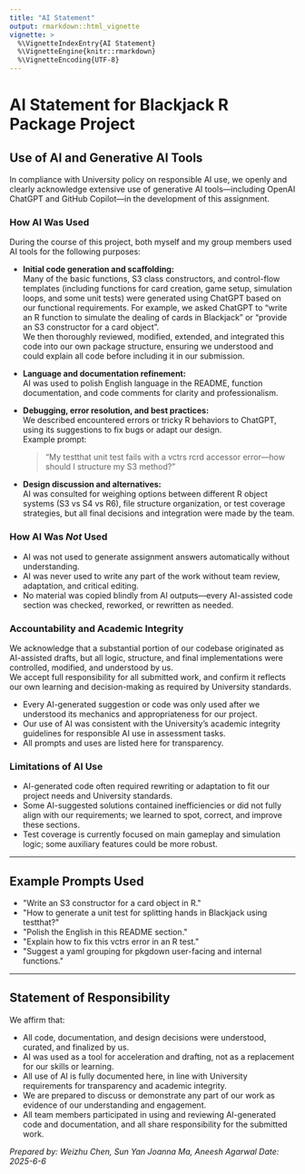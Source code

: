 ```yaml
---
title: "AI Statement"
output: rmarkdown::html_vignette
vignette: >
  %\VignetteIndexEntry{AI Statement}
  %\VignetteEngine{knitr::rmarkdown}
  %\VignetteEncoding{UTF-8}
---
```


# AI Statement for Blackjack R Package Project

## Use of AI and Generative AI Tools

In compliance with University policy on responsible AI use, we openly and clearly acknowledge extensive use of generative AI tools—including OpenAI ChatGPT and GitHub Copilot—in the development of this assignment.

### How AI Was Used

During the course of this project, both myself and my group members used AI tools for the following purposes:

- **Initial code generation and scaffolding:**  
  Many of the basic functions, S3 class constructors, and control-flow templates (including functions for card creation, game setup, simulation loops, and some unit tests) were generated using ChatGPT based on our functional requirements. For example, we asked ChatGPT to “write an R function to simulate the dealing of cards in Blackjack” or “provide an S3 constructor for a card object”.  
  We then thoroughly reviewed, modified, extended, and integrated this code into our own package structure, ensuring we understood and could explain all code before including it in our submission.

- **Language and documentation refinement:**  
  AI was used to polish English language in the README, function documentation, and code comments for clarity and professionalism.

- **Debugging, error resolution, and best practices:**  
  We described encountered errors or tricky R behaviors to ChatGPT, using its suggestions to fix bugs or adapt our design.  
  Example prompt:  
  > “My testthat unit test fails with a vctrs rcrd accessor error—how should I structure my S3 method?”

- **Design discussion and alternatives:**  
  AI was consulted for weighing options between different R object systems (S3 vs S4 vs R6), file structure organization, or test coverage strategies, but all final decisions and integration were made by the team.

### How AI Was *Not* Used

- AI was not used to generate assignment answers automatically without understanding.
- AI was never used to write any part of the work without team review, adaptation, and critical editing.
- No material was copied blindly from AI outputs—every AI-assisted code section was checked, reworked, or rewritten as needed.

### Accountability and Academic Integrity

We acknowledge that a substantial portion of our codebase originated as AI-assisted drafts, but all logic, structure, and final implementations were controlled, modified, and understood by us.  
We accept full responsibility for all submitted work, and confirm it reflects our own learning and decision-making as required by University standards.

- Every AI-generated suggestion or code was only used after we understood its mechanics and appropriateness for our project.
- Our use of AI was consistent with the University’s academic integrity guidelines for responsible AI use in assessment tasks.
- All prompts and uses are listed here for transparency.

### Limitations of AI Use

- AI-generated code often required rewriting or adaptation to fit our project needs and University standards.
- Some AI-suggested solutions contained inefficiencies or did not fully align with our requirements; we learned to spot, correct, and improve these sections.
- Test coverage is currently focused on main gameplay and simulation logic; some auxiliary features could be more robust.

---

## Example Prompts Used

- "Write an S3 constructor for a card object in R."
- "How to generate a unit test for splitting hands in Blackjack using testthat?"
- "Polish the English in this README section."
- "Explain how to fix this vctrs error in an R test."
- "Suggest a yaml grouping for pkgdown user-facing and internal functions."

---

## Statement of Responsibility

We affirm that:
- All code, documentation, and design decisions were understood, curated, and finalized by us.
- AI was used as a tool for acceleration and drafting, not as a replacement for our skills or learning.
- All use of AI is fully documented here, in line with University requirements for transparency and academic integrity.
- We are prepared to discuss or demonstrate any part of our work as evidence of our understanding and engagement.
- All team members participated in using and reviewing AI-generated code and documentation, and all share responsibility for the submitted work.

*Prepared by: Weizhu Chen, Sun Yan Joanna Ma, Aneesh Agarwal 
Date: 2025-6-6*

